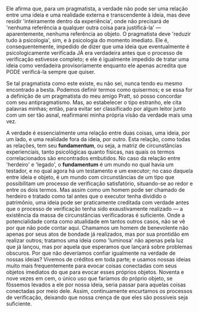 Ele afirma que, para um pragmatista, a verdade não pode ser uma relação entre uma ideia e uma realidade externa e transcendente à ideia, mas deve residir 'inteiramente dentro da experiência', onde não precisará de 'nenhuma referência a qualquer outra coisa para justificá-la' — aparentemente, nenhuma referência ao objeto. O pragmatista deve 'reduzir tudo à psicologia', sim, e à psicologia do momento imediato. Ele é, consequentemente, impedido de dizer que uma ideia que eventualmente é psicologicamente verificada JÁ era verdadeira antes que o processo de verificação estivesse completo; e ele é igualmente impedido de tratar uma ideia como verdadeira provisoriamente enquanto ele apenas acredita que PODE verificá-la sempre que quiser.

Se tal pragmatista como este existe, eu não sei, nunca tendo eu mesmo encontrado a besta. Podemos definir termos como quisermos; e se essa for a definição de um pragmatista do meu amigo Pratt, só posso concordar com seu antipragmatismo. Mas, ao estabelecer o tipo estranho, ele cita palavras minhas; então, para evitar ser classificado por algum leitor junto com um ser tão asnal, reafirmarei minha própria visão da verdade mais uma vez.

A verdade é essencialmente uma relação entre duas coisas, uma ideia, por um lado, e uma realidade fora da ideia, por outro. Esta relação, como todas as relações, tem seu **fundamentum**, ou seja, a matriz de circunstâncias experienciais, tanto psicológicas quanto físicas, nas quais os termos correlacionados são encontrados embutidos. No caso da relação entre 'herdeiro' e 'legado', o **fundamentum** é um mundo no qual havia um testador, e no qual agora há um testamento e um executor; no caso daquela entre ideia e objeto, é um mundo com circunstâncias de um tipo que possibilitam um processo de verificação satisfatório, situando-se ao redor e entre os dois termos. Mas assim como um homem pode ser chamado de herdeiro e tratado como tal antes que o executor tenha dividido o patrimônio, uma ideia pode ser praticamente creditada com verdade antes que o processo de verificação tenha sido exaustivamente realizado — a existência da massa de circunstâncias verificadoras é suficiente. Onde a potencialidade conta como atualidade em tantos outros casos, não se vê por que não pode contar aqui. Chamamos um homem de benevolente não apenas por seus atos de bondade já realizados, mas por sua prontidão em realizar outros; tratamos uma ideia como 'luminosa' não apenas pela luz que já lançou, mas por aquela que esperamos que lançará sobre problemas obscuros. Por que não deveríamos confiar igualmente na verdade de nossas ideias? Vivemos de créditos em toda parte; e usamos nossas ideias muito mais frequentemente para evocar coisas conectadas com seus objetos imediatos do que para evocar esses próprios objetos. Noventa e nove vezes em cem, o único uso que faríamos do próprio objeto, se fôssemos levados a ele por nossa ideia, seria passar para aquelas coisas conectadas por meio dele. Assim, continuamente encurtamos os processos de verificação, deixando que nossa crença de que eles são possíveis seja suficiente.